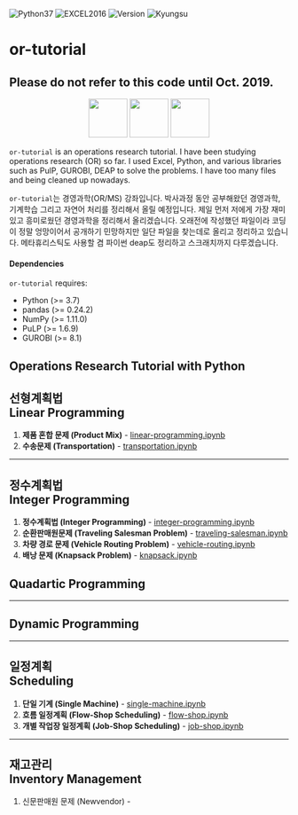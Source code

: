 <img alt="Python37" src="https://img.shields.io/badge/Python-3.7-blue.svg" /> <img alt="EXCEL2016" src="https://img.shields.io/badge/EXCEL-2016-seagreen.svg" /> <img alt="Version" src="https://img.shields.io/badge/Version-0.1b-yellow.svg" /> <img alt="Kyungsu" src="https://img.shields.io/badge/Created%20by-Kyungsu-orange.svg?style=flat&colorA=E1523D&colorB=blue" />

# or-tutorial

## Please do not refer to this code until Oct. 2019.

<p align="center">
  <img height="70" src="https://upload.wikimedia.org/wikipedia/en/a/a7/COIN_OR_LOGO.png" />
  <img height="70" src="https://assets.gurobi.com/img/logos/logo.png" />
  <img height="70" src="https://repository-images.githubusercontent.com/20035587/2559bd00-9a75-11e9-9686-0697d18522cf" />
</p>

`or-tutorial` is an operations research tutorial. I have been studying operations research (OR) so far. I used Excel, Python, and various libraries such as PulP, GUROBI, DEAP to solve the problems. I have too many files and being cleaned up nowadays.

`or-tutorial`는 경영과학(OR/MS) 강좌입니다. 박사과정 동안 공부해왔던 경영과학, 기계학습 그리고 자연어 처리를 정리해서 올릴 예정입니다. 제일 먼저 저에게 가장 재미있고 흥미로웠던 경영과학을 정리해서 올리겠습니다. 오래전에 작성했던 파일이라 코딩이 정말 엉망이어서 공개하기 민망하지만 일단 파일을 찾는데로 올리고 정리하고 있습니다. 메타휴리스틱도 사용할 겸 파이썬 deap도 정리하고 스크래치까지 다루겠습니다.

#### Dependencies

`or-tutorial` requires:

* Python (>= 3.7)
* pandas (>= 0.24.2)
* NumPy (>= 1.11.0)
* PuLP (>= 1.6.9)
* GUROBI (>= 8.1)

## Operations Research Tutorial with Python

## 선형계획법<br>Linear Programming

1. **제품 혼합 문제 (Product Mix)** - [linear-programming.ipynb](https://nbviewer.jupyter.org/github/unerue/or-tutorial/blob/master/examples/linear-programming.ipynb)
2. **수송문제 (Transportation)** - [transportation.ipynb](https://nbviewer.jupyter.org/github/unerue/or-tutorial/blob/master/examples/transportation.ipynb)

---

## 정수계획법<br>Integer Programming

1. **정수계획법 (Integer Programming)** - [integer-programming.ipynb](https://nbviewer.jupyter.org/github/unerue/or-tutorial/blob/master/examples/integer-programming.ipynb)
2. **순환판매원문제 (Traveling Salesman Problem)** - [traveling-salesman.ipynb](https://nbviewer.jupyter.org/github/unerue/or-tutorial/blob/master/examples/traveling-salesman.ipynb)
3. **차량 경로 문제 (Vehicle Routing Problem)** - [vehicle-routing.ipynb](https://nbviewer.jupyter.org/github/unerue/or-tutorial/blob/master/examples/vehicle-routing.ipynb)
4. **배낭 문제 (Knapsack Problem)** - [knapsack.ipynb](https://nbviewer.jupyter.org/github/unerue/or-tutorial/blob/master/examples/knapsack.ipynb)

## Quadartic Programming

---

## Dynamic Programming

---

## 일정계획<br>Scheduling

1. **단일 기계 (Single Machine)** - [single-machine.ipynb]()
2. **흐름 일정계획 (Flow-Shop Scheduling)** - [flow-shop.ipynb]()
3. **개별 작업장 일정계획 (Job-Shop Scheduling)** - [job-shop.ipynb](https://nbviewer.jupyter.org/github/unerue/or-tutorial/blob/master/scheduling/job-shop.ipynb)

---

## 재고관리<br>Inventory Management

1. 신문판매원 문제 (Newvendor) - []()

